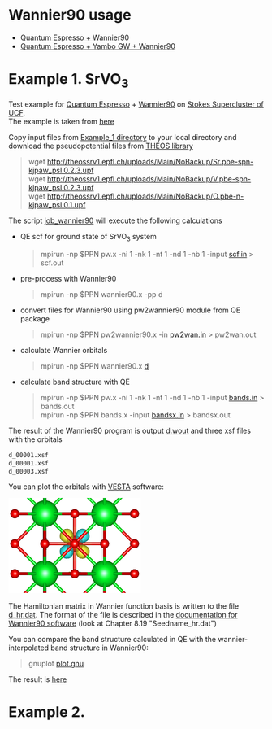 # Wannier90 usage

- [Quantum Espresso + Wannier90](#example-1-srvo3)
- [Quantum Espresso + Yambo GW + Wannier90](#example-2)

# Example 1. SrVO<sub>3</sub>

Test example for [Quantum Espresso](https://www.quantum-espresso.org/) + [Wannier90](http://www.wannier.org/) on [Stokes Supercluster of UCF](https://arcc.ist.ucf.edu/).  
The example is taken from [here](https://issp-center-dev.github.io/DCore/master/tutorial/srvo3/qe/qe.html)

Copy input files from [Example_1 directory](https://github.com/Dmitry-Skachkov/Wannier90_examples/tree/main/Example_1) to your local directory and download the pseudopotential files from [THEOS library](http://theossrv1.epfl.ch/Main/Pseudopotentials)

> wget http://theossrv1.epfl.ch/uploads/Main/NoBackup/Sr.pbe-spn-kjpaw_psl.0.2.3.upf   
> wget http://theossrv1.epfl.ch/uploads/Main/NoBackup/V.pbe-spn-kjpaw_psl.0.2.3.upf   
> wget http://theossrv1.epfl.ch/uploads/Main/NoBackup/O.pbe-n-kjpaw_psl.0.1.upf   


The script [job_wannier90](https://github.com/Dmitry-Skachkov/Wannier90_examples/blob/main/Example_1/job_wannier90)  will execute the following calculations  

- QE scf for ground state of SrVO<sub>3</sub> system
     > mpirun -np $PPN pw.x -ni 1 -nk 1 -nt 1 -nd 1 -nb 1 -input [scf.in](https://github.com/Dmitry-Skachkov/Wannier90_examples/blob/main/Example_1/scf.in) > scf.out   
- pre-process with Wannier90   
     > mpirun   -np $PPN  wannier90.x -pp d    
- convert files for Wannier90 using pw2wannier90 module from QE package   
     > mpirun   -np $PPN  pw2wannier90.x -in [pw2wan.in](https://github.com/Dmitry-Skachkov/Wannier90_examples/blob/main/Example_1/pw2wan.in) > pw2wan.out
- calculate Wannier orbitals
     > mpirun   -np $PPN  wannier90.x [d ](https://github.com/Dmitry-Skachkov/Wannier90_examples/blob/main/Example_1/d.win)   
- calculate band structure with QE  
     > mpirun -np $PPN pw.x -ni 1 -nk 1 -nt 1 -nd 1 -nb 1 -input [bands.in](https://github.com/Dmitry-Skachkov/Wannier90_examples/blob/main/Example_1/bands.in) > bands.out    
     > mpirun -np $PPN bands.x  -input [bandsx.in](https://github.com/Dmitry-Skachkov/Wannier90_examples/blob/main/Example_1/bandsx.in) > bandsx.out   

The result of the Wannier90 program is output [d.wout](https://github.com/Dmitry-Skachkov/Wannier90_examples/blob/main/Example_1/results/d.wout) and three xsf files with the orbitals  
```  
d_00001.xsf   
d_00001.xsf   
d_00003.xsf   
```   
You can plot the orbitals with [VESTA](https://jp-minerals.org/vesta/en/) software:

![GitHub Logo](https://github.com/Dmitry-Skachkov/Wannier90_examples/blob/main/Example_1/results/d_00003_1.png)
   
The Hamiltonian matrix in Wannier function basis is written to the file [d_hr.dat](https://github.com/Dmitry-Skachkov/Wannier90_examples/blob/main/Example_1/results/d_hr.dat). The format of the file is described in the [documentation for Wannier90 software](https://github.com/wannier-developers/wannier90/raw/v3.1.0/doc/compiled_docs/user_guide.pdf) (look at Chapter 8.19 "Seedname_hr.dat")

You can compare the band structure calculated in QE with the wannier-interpolated band structure in Wannier90:
 > gnuplot [plot.gnu](https://github.com/Dmitry-Skachkov/Wannier90_examples/blob/main/Example_1/results/plot.gnu)   

The result is [here](https://github.com/Dmitry-Skachkov/Wannier90_examples/blob/main/Example_1/results/Band_QE_vs_Wannier.pdf)

# Example 2. 
